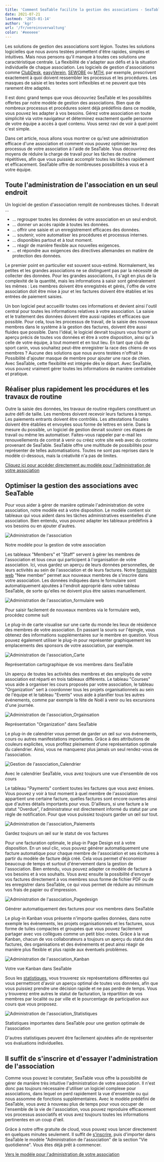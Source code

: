 ```yaml
---
title: 'Comment SeaTable facilite la gestion des associations - SeaTable'
date: 2021-07-21
lastmod: '2025-01-14'
author: 'kgr'
url: '/fr/vereinsverwaltung'
color: '#eeeeee'
---
```


Les solutions de gestion des associations sont légion. Toutes les solutions logicielles que nous avons testées promettent d'être rapides, simples et intuitives. Mais nous pensons qu'il manque à toutes ces solutions une caractéristique centrale. La flexibilité de s'adapter aux défis et à la situation individuelle de chaque association. Les logiciels de gestion d'associations comme [ClubDesk](https://www.clubdesk.de/), [easyVerein](https://easyverein.com/), [SEWOBE](https://www.sewobe.de/) ou [MTH](https://www.mth-software.de/), par exemple, prescrivent exactement à quoi doivent ressembler les processus et les procédures. Les masques de saisie et les textes sont inflexibles et ne peuvent que très rarement être adaptés.

Il est donc grand temps que vous découvriez SeaTable et les possibilités offertes par notre modèle de gestion des associations. Bien que de nombreux processus et procédures soient déjà prédéfinis dans ce modèle, vous pouvez les adapter à vos besoins. Gérez votre association en toute simplicité via votre navigateur et déterminez exactement quelle personne de votre équipe a accès à quel contenu. Vous serez ravi de voir à quel point c'est simple.

Dans cet article, nous allons vous montrer ce qu'est une administration efficace d'une association et comment vous pouvez optimiser les processus de votre association à l'aide de SeaTable. Vous découvrirez des moyens de réduire la charge de travail pour les tâches de routine répétitives, afin que vous puissiez accomplir toutes les tâches rapidement et efficacement. SeaTable offre de nombreuses possibilités à vous et à votre équipe.

## Toute l'administration de l'association en un seul endroit

Un logiciel de gestion d'association remplit de nombreuses tâches. Il devrait ...

- ... regrouper toutes les données de votre association en un seul endroit.
- ... donner un accès rapide à toutes les données.
- ... offrir une saisie et un enregistrement efficaces des données.
- ... soutenir, voire automatiser les procédures et processus internes.
- ... disponibles partout et à tout moment.
- ... réagir de manière flexible aux nouvelles exigences.
- ... et répondre aux exigences des directives allemandes en matière de protection des données.

Le premier point en particulier est souvent sous-estimé. Normalement, les petites et les grandes associations ne se distinguent pas par la nécessité de collecter des données. Pour les grandes associations, il s'agit en plus de la complexité de la quantité, mais les informations à saisir sont généralement les mêmes : Les membres doivent être enregistrés et gérés, l'offre de votre association doit être mise à jour et les factures doivent être établies et les entrées de paiement saisies.

Un bon logiciel peut accueillir toutes ces informations et devient ainsi l'outil central pour toutes les informations relatives à votre association. La saisie et le traitement des données doivent être aussi rapides et efficaces que possible. Pour cela, tous les processus de travail, de la saisie des nouveaux membres dans le système à la gestion des factures, doivent être aussi fluides que possible. Dans l'idéal, le logiciel devrait toujours vous fournir un aperçu précis de toutes vos données et être à votre disposition, ainsi qu'à celle de votre équipe, à tout moment et en tout lieu. En tant que club de sport canin, vous souhaitez peut-être enregistrer la race des chiens de vos membres ? Aucune des solutions que nous avons testées n'offrait le Possibilité d'ajouter masque de membre pour ajouter une race de chien. Avec SeaTable, cette flexibilité est intégrée dès le départ. Avec SeaTable, vous pouvez vraiment gérer toutes les informations de manière centralisée et pratique.

## Réaliser plus rapidement les procédures et les travaux de routine

Outre la saisie des données, les travaux de routine réguliers constituent un autre défi de taille. Les membres doivent recevoir leurs factures à temps. Les paiements entrants doivent être contrôlés. Les attestations fiscales doivent être établies et envoyées sous forme de lettres en série. Dans la mesure du possible, un logiciel de gestion devrait soutenir ces étapes de travail ou même les automatiser. Faites-vous rappeler par e-mail les renouvellements de contrat à venir ou créez votre site web avec du contenu provenant de SeaTable. SeaTable offre une multitude de possibilités pour représenter de telles automatisations. Toutes ne sont pas reprises dans le modèle ci-dessous, mais la créativité n'a pas de limites.

[Cliquez ici pour accéder directement au modèle pour l'administration de votre association](https://seatable.io/fr/modele/shatbqkjsny6tmytw-wefa/)

## Optimiser la gestion des associations avec SeaTable

Pour vous aider à gérer de manière optimale l'administration de votre association, notre modèle est à votre disposition. Le modèle contient six tableaux qui vous aident dans les tâches administratives essentielles d'une association. Bien entendu, vous pouvez adapter les tableaux prédéfinis à vos besoins ou en ajouter d'autres.

![Administration de l'association](https://seatable.de/wp-content/uploads/2021/07/Vereinsverwaltung.jpg)

Notre modèle pour la gestion de votre association

Les tableaux "Members" et "Staff" servent à gérer les membres de l'association et tous ceux qui participent à l'organisation de votre association. Ici, vous gardez un aperçu de leurs données personnelles, de leurs activités au sein de l'association et de leurs factures. Notre [formulaire web](https://seatable.io/fr/docs/handbuch/datenmanagement/webformulare/?lang=auto) "New member" permet aux nouveaux membres de s'inscrire dans votre association. Les données indiquées dans le formulaire sont automatiquement ajoutées à l'endroit approprié dans votre tableau SeaTable, de sorte qu'elles ne doivent plus être saisies manuellement.

![Administration de l'association_formulaire web](https://seatable.de/wp-content/uploads/2021/07/Vereinsverwaltung-Webformular.jpg)

Pour saisir facilement de nouveaux membres via le formulaire web, procédez comme suit

Le plug-in de carte visualise sur une carte du monde les lieux de résidence des membres de votre association. En passant la souris sur l'épingle, vous obtenez des informations supplémentaires sur le membre en question. Vous pouvez également utiliser le plug-in pour représenter graphiquement les emplacements des sponsors de votre association, par exemple.

![Administration de l'association_Carte](https://seatable.de/wp-content/uploads/2021/07/Vereinsverwaltung-Karte.jpg)

Représentation cartographique de vos membres dans SeaTable

Un aperçu de toutes les activités des membres et des employés de votre association est réparti en trois tableaux différents. Le tableau "Courses" vous aide à organiser les cours proposés par votre association, le tableau "Organization" sert à coordonner tous les projets organisationnels au sein de l'équipe et le tableau "Events" vous aide à planifier tous les autres événements, comme par exemple la fête de Noël à venir ou les excursions d'une journée.

![Administration de l'association_Orgainsation](https://seatable.de/wp-content/uploads/2021/07/Vereinsverwaltung-Organization.jpg)

Représentation "Organization" dans SeaTable

Le plug-in de calendrier vous permet de garder un œil sur vos événements, cours ou autres manifestations importantes. Grâce à des attributions de couleurs explicites, vous profitez pleinement d'une représentation optimale du calendrier. Ainsi, vous ne manquerez plus jamais un seul rendez-vous de l'association.

![Gestion de l'association_Calendrier](https://seatable.de/wp-content/uploads/2021/07/Vereinsverwaltung-Kalender.jpg)

Avec le calendrier SeaTable, vous avez toujours une vue d'ensemble de vos cours

Le tableau "Payments" contient toutes les factures que vous avez émises. Vous pouvez y voir à tout moment à quel membre de l'association appartient une certaine facture, quelles factures sont encore ouvertes ainsi que d'autres détails importants pour vous. D'ailleurs, si une facture a le statut "Overdue", l'administrateur est directement informé du statut par une règle de notification. Pour que vous puissiez toujours garder un œil sur tout.

![Administration de l'association_Paiements](https://seatable.de/wp-content/uploads/2021/07/Vereinsverwaltung-Payments.jpg)

Gardez toujours un œil sur le statut de vos factures

Pour une facturation optimale, le plug-in Page Design est à votre disposition. En un seul clic, vous pouvez générer automatiquement une facture automatique pour chaque membre de l'association et ses écritures à partir du modèle de facture déjà créé. Cela vous permet d'économiser beaucoup de temps et surtout d'énervement dans la gestion de l'association. Bien entendu, vous pouvez adapter ce modèle de facture à vos besoins et à vos souhaits. Vous avez ensuite la possibilité d'envoyer vos factures directement à vos membres sous forme de fichier PDF ou de les enregistrer dans SeaTable, ce qui vous permet de réduire au minimum vos frais de papier ou d'impression.

![Administration de l'association_Pagedesign](https://seatable.de/wp-content/uploads/2021/07/Vereinsverwaltung-Rechnung.jpg)

Générer automatiquement des factures pour vos membres dans SeaTable

Le plug-in Kanban vous présente n'importe quelles données, dans notre exemple les événements, les projets organisationnels et les factures, sous forme de tuiles compactes et groupées que vous pouvez facilement partager avec vos collègues comme un petit bloc-notes. Grâce à la vue Kanban, chacun de vos collaborateurs a toujours un aperçu du statut des factures, des organisations et des événements et peut ainsi réagir de manière plus flexible et plus rapide aux éventuels problèmes.

![Administration de l'association_Kanban](https://seatable.de/wp-content/uploads/2021/07/Vereinsverwaltung-Kanban1.jpg)

Votre vue Kanban dans SeaTable

Sous les [statistiques](https://seatable.io/fr/docs/handbuch/schnelleinstieg/datenanalyse/?lang=auto), vous trouverez six représentations différentes qui vous permettront d'avoir un aperçu optimal de toutes vos données, afin que vous puissiez prendre une décision rapide et ne pas perdre de temps. Vous y trouverez entre autres le statut de facturation, la répartition de vos membres par localité ou par ville et le pourcentage de participation aux cours que vous proposez.

![Administration de l'association_Statistiques](https://seatable.de/wp-content/uploads/2021/07/Vereinsverwaltung-Statistiken.jpg)

Statistiques importantes dans SeaTable pour une gestion optimale de l'association

D'autres statistiques peuvent être facilement ajoutées afin de représenter vos évaluations individuelles.

## Il suffit de s'inscrire et d'essayer l'administration de l'association

Comme vous pouvez le constater, SeaTable vous offre la possibilité de gérer de manière très intuitive l'administration de votre association. Il n'est donc pas toujours nécessaire d'utiliser un logiciel complexe pour associations, dans lequel on perd rapidement la vue d'ensemble ou qui nous assomme de fonctions supplémentaires. Avec le modèle prédéfini de SeaTable, vous avez à nouveau plus de temps pour vous occuper de l'ensemble de la vie de l'association, vous pouvez reproduire efficacement vos processus associatifs et vous avez toujours toutes les informations pertinentes en un coup d'œil.

Grâce à notre offre gratuite de cloud, vous pouvez vous lancer directement en quelques minutes seulement. Il suffit de [s'inscrire](https://seatable.io/fr/enregistrement/?lang=auto), puis d'importer dans SeaTable le modèle "Administration de l'association" de la section "Vie quotidienne". Vous êtes déjà prêt à commencer.

[Vers le modèle pour l'administration de votre association](https://seatable.io/fr/modele/shatbqkjsny6tmytw-wefa/)
